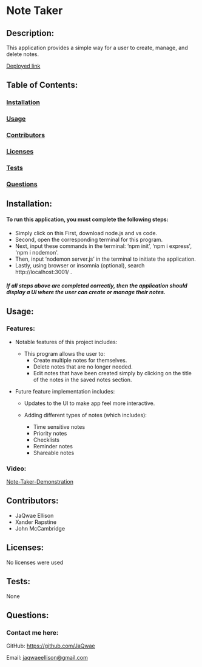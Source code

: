 # Note Taker

  

## Description:

This application provides a simple way for a user to create, manage, and delete notes.

  

[Deployed link](https://jay-note-taker.herokuapp.com/)

  

## Table of Contents:

### [Installation](#installation)

### [Usage](#usage)

### [Contributors](#contributors)

### [Licenses](#licenses)

### [Tests](#tests)

### [Questions](#questions)

  

## Installation:

 #### To run this application, you must complete the following steps:

- Simply click on this First, download node.js and vs code.
- Second, open the corresponding terminal for this program.
- Next, input these commands in the terminal: ‘npm init’, ‘npm i express', 'npm i nodemon'.
- Then, input ‘nodemon server.js’ in the terminal to initiate the application.
- Lastly, using browser or insomnia (optional), search http://localhost:3001/ .

##### If all steps above are completed correctly, then the application should display a UI where the user can create  or manage their notes.

  

## Usage:

  

### Features:

- Notable features of this project includes:

	- This program allows the user to:
		- Create multiple notes for themselves.
		- Delete notes that are no longer needed.
		- Edit notes that have been created simply by clicking on the title of the notes in the saved notes section.

  

- Future feature implementation includes:

	- Updates to the UI to make app feel more interactive.
	
	- Adding different types of notes (which includes):
		-  Time sensitive notes
		- Priority notes
		- Checklists
		- Reminder notes
		- Shareable notes

  

### Video:

[Note-Taker-Demonstration](https://user-images.githubusercontent.com/105896967/188505045-c96ba57f-f0f8-4c8d-9798-e588acb710ef.webm)

  

## Contributors:

- JaQwae Ellison
- Xander Rapstine
- John McCambridge

  

## Licenses:

No licenses were used

  
  

## Tests:

None

  

## Questions:

### Contact me here:

GitHub: https://github.com/JaQwae

Email: jaqwaeellison@gmail.com
